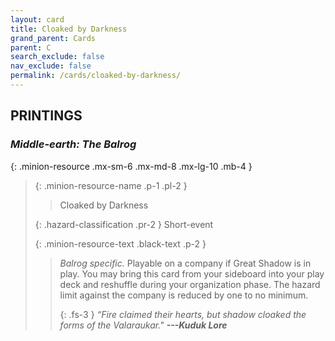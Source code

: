 ```yaml
---
layout: card
title: Cloaked by Darkness
grand_parent: Cards
parent: C
search_exclude: false
nav_exclude: false
permalink: /cards/cloaked-by-darkness/
---
```


## PRINTINGS


### _Middle-earth: The Balrog_

{: .minion-resource .mx-sm-6 .mx-md-8 .mx-lg-10 .mb-4 }
> {: .minion-resource-name .p-1 .pl-2 }
> > <div class="hazard-mp"></div>
> > <div class="card-name">Cloaked by Darkness</div>
>
> {: .hazard-classification .pr-2 }
> Short-event
>
> {: .minion-resource-text .black-text .p-2 }
> > _Balrog specific._ Playable on a company if Great Shadow is in play. You may bring this card from your sideboard into your play deck and reshuffle during your organization phase. The hazard limit against the company is reduced by one to no minimum. 
> > 
> > {: .fs-3 } 
> > _“Fire claimed their hearts, but shadow cloaked the forms of the Valaraukar."_ ***---&#65279;Kuduk Lore*** 
> 
